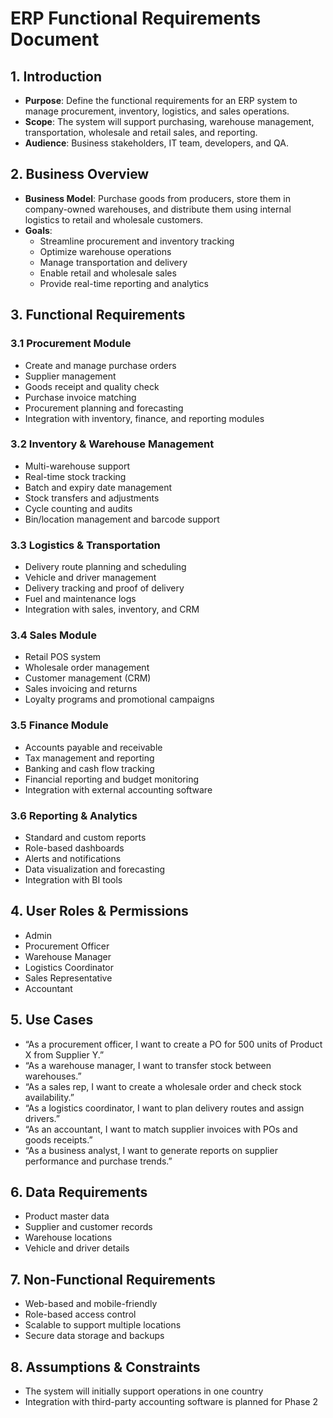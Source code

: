 <!-- Main title of the document -->
# ERP Functional Requirements Document

<!-- Introduction section -->
## 1. Introduction
<!-- Purpose, scope, and audience of the ERP system -->
- **Purpose**: Define the functional requirements for an ERP system to manage procurement, inventory, logistics, and sales operations.
- **Scope**: The system will support purchasing, warehouse management, transportation, wholesale and retail sales, and reporting.
- **Audience**: Business stakeholders, IT team, developers, and QA.

<!-- Business overview section -->
## 2. Business Overview
- **Business Model**: Purchase goods from producers, store them in company-owned warehouses, and distribute them using internal logistics to retail and wholesale customers.
- **Goals**:
  - Streamline procurement and inventory tracking
  - Optimize warehouse operations
  - Manage transportation and delivery
  - Enable retail and wholesale sales
  - Provide real-time reporting and analytics

<!-- Functional requirements section -->
## 3. Functional Requirements
<!-- Procurement module -->
### 3.1 Procurement Module
- Create and manage purchase orders
- Supplier management
- Goods receipt and quality check
- Purchase invoice matching
- Procurement planning and forecasting
- Integration with inventory, finance, and reporting modules

<!-- Inventory & Warehouse Management module -->
### 3.2 Inventory & Warehouse Management
- Multi-warehouse support
- Real-time stock tracking
- Batch and expiry date management
- Stock transfers and adjustments
- Cycle counting and audits
- Bin/location management and barcode support

<!-- Logistics & Transportation module -->
### 3.3 Logistics & Transportation
- Delivery route planning and scheduling
- Vehicle and driver management
- Delivery tracking and proof of delivery
- Fuel and maintenance logs
- Integration with sales, inventory, and CRM

<!-- Sales module -->
### 3.4 Sales Module
- Retail POS system
- Wholesale order management
- Customer management (CRM)
- Sales invoicing and returns
- Loyalty programs and promotional campaigns

<!-- Finance module -->
### 3.5 Finance Module
- Accounts payable and receivable
- Tax management and reporting
- Banking and cash flow tracking
- Financial reporting and budget monitoring
- Integration with external accounting software

<!-- Reporting & Analytics module -->
### 3.6 Reporting & Analytics
- Standard and custom reports
- Role-based dashboards
- Alerts and notifications
- Data visualization and forecasting
- Integration with BI tools

<!-- User roles and permissions section -->
## 4. User Roles & Permissions
- Admin
- Procurement Officer
- Warehouse Manager
- Logistics Coordinator
- Sales Representative
- Accountant

<!-- Use cases section -->
## 5. Use Cases
- “As a procurement officer, I want to create a PO for 500 units of Product X from Supplier Y.”
- “As a warehouse manager, I want to transfer stock between warehouses.”
- “As a sales rep, I want to create a wholesale order and check stock availability.”
- “As a logistics coordinator, I want to plan delivery routes and assign drivers.”
- “As an accountant, I want to match supplier invoices with POs and goods receipts.”
- “As a business analyst, I want to generate reports on supplier performance and purchase trends.”

<!-- Data requirements section -->
## 6. Data Requirements
- Product master data
- Supplier and customer records
- Warehouse locations
- Vehicle and driver details

<!-- Non-functional requirements section -->
## 7. Non-Functional Requirements
- Web-based and mobile-friendly
- Role-based access control
- Scalable to support multiple locations
- Secure data storage and backups

<!-- Assumptions and constraints section -->
## 8. Assumptions & Constraints
- The system will initially support operations in one country
- Integration with third-party accounting software is planned for Phase 2

